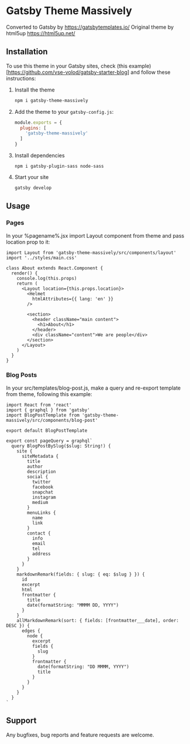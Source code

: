 # Gatsby Theme Massively

Converted to Gatsby by https://gatsbytemplates.io/
Original theme by html5up https://html5up.net/

## Installation

To use this theme in your Gatsby sites, check (this example)[https://github.com/vse-volod/gatsby-starter-blog] and follow these instructions:

1.  Install the theme
    ```sh
    npm i gatsby-theme-massively
    ```

2.  Add the theme to your `gatsby-config.js`:
    ```js
    module.exports = {
      plugins: [
        'gatsby-theme-massively'
      ]
    }
    ```

3. Install dependencies

    ```
    npm i gatsby-plugin-sass node-sass
    ```

4.  Start your site
    ```sh
    gatsby develop
    ```

## Usage

### Pages

In your %pagename%.jsx import Layout component from theme and pass location prop to it:

```
import Layout from 'gatsby-theme-massively/src/components/layout'
import '../styles/main.css'

class About extends React.Component {
  render() {
    console.log(this.props)
    return (
      <Layout location={this.props.location}>
        <Helmet
          htmlAttributes={{ lang: 'en' }}
        />

        <section>
          <header className="main content">
            <h1>About</h1>
          </header>
          <div className="content">We are people</div>
        </section>
      </Layout>
    )
  }
}

```

### Blog Posts

In your src/templates/blog-post.js, make a query and re-export template from theme, following this example:

```
import React from 'react'
import { graphql } from 'gatsby'
import BlogPostTemplate from 'gatsby-theme-massively/src/components/blog-post'

export default BlogPostTemplate

export const pageQuery = graphql`
  query BlogPostBySlug($slug: String!) {
    site {
      siteMetadata {
        title
        author
        description
        social {
          twitter
          facebook
          snapchat
          instagram
          medium
        }
        menuLinks {
          name
          link
        }
        contact {
          info
          email
          tel
          address
        }
      }
    }
    markdownRemark(fields: { slug: { eq: $slug } }) {
      id
      excerpt
      html
      frontmatter {
        title
        date(formatString: "MMMM DD, YYYY")
      }
    }
    allMarkdownRemark(sort: { fields: [frontmatter___date], order: DESC }) {
      edges {
        node {
          excerpt
          fields {
            slug
          }
          frontmatter {
            date(formatString: "DD MMMM, YYYY")
            title
          }
        }
      }
    }
  }
`

```

## Support

Any bugfixes, bug reports and feature requests are welcome.
